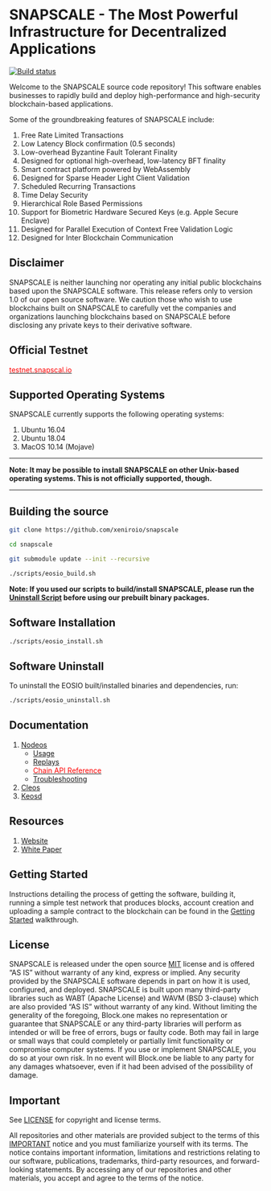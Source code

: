 
# SNAPSCALE - The Most Powerful Infrastructure for Decentralized Applications

[![Build status](https://badge.buildkite.com/370fe5c79410f7d695e4e34c500b4e86e3ac021c6b1f739e20.svg?branch=master)](https://buildkite.com/EOSIO/eosio)

Welcome to the SNAPSCALE source code repository! This software enables businesses to rapidly build and deploy high-performance and high-security blockchain-based applications.

Some of the groundbreaking features of SNAPSCALE include:

1. Free Rate Limited Transactions
1. Low Latency Block confirmation (0.5 seconds)
1. Low-overhead Byzantine Fault Tolerant Finality
1. Designed for optional high-overhead, low-latency BFT finality
1. Smart contract platform powered by WebAssembly
1. Designed for Sparse Header Light Client Validation
1. Scheduled Recurring Transactions
1. Time Delay Security
1. Hierarchical Role Based Permissions
1. Support for Biometric Hardware Secured Keys (e.g. Apple Secure Enclave)
1. Designed for Parallel Execution of Context Free Validation Logic
1. Designed for Inter Blockchain Communication

## Disclaimer

SNAPSCALE is neither launching nor operating any initial public blockchains based upon the SNAPSCALE software. This release refers only to version 1.0 of our open source software. We caution those who wish to use blockchains built on SNAPSCALE to carefully vet the companies and organizations launching blockchains based on SNAPSCALE before disclosing any private keys to their derivative software.

## Official Testnet

[<font color='red'>testnet.snapscal.io</font>](https://testnet.eos.io/)

## Supported Operating Systems

SNAPSCALE currently supports the following operating systems:  

1. Ubuntu 16.04
2. Ubuntu 18.04
3. MacOS 10.14 (Mojave)

---

**Note: It may be possible to install SNAPSCALE on other Unix-based operating systems. This is not officially supported, though.**

---

## Building the source

```sh
git clone https://github.com/xeniroio/snapscale

cd snapscale

git submodule update --init --recursive

./scripts/eosio_build.sh
```

**Note: If you used our scripts to build/install SNAPSCALE, please run the [Uninstall Script](#uninstall-script) before using our prebuilt binary packages.**

## Software Installation

```sh
./scripts/eosio_install.sh
```

## Software Uninstall

To uninstall the EOSIO built/installed binaries and dependencies, run:

```sh
./scripts/eosio_uninstall.sh
```

## Documentation
1. [Nodeos](https://github.com/snapscale/snapscale/tree/master/docs/01_nodeos)
    - [Usage](https://github.com/snapscale/snapscale/tree/master/docs/01_nodeos/02_usage)
    - [Replays](https://github.com/snapscale/snapscale/tree/master/docs/01_nodeos/04_replays)
    - [<font color='red'>Chain API Reference</font>](http://eosio.github.io/eos/latest/nodeos/plugins/chain_api_plugin/api-reference/index)
    - [Troubleshooting](https://github.com/snapscale/snapscale/tree/master/docs/01_nodeos/08_troubleshooting)
2. [Cleos](https://github.com/snapscale/snapscale/tree/master/docs/02_cleos)
3. [Keosd](https://github.com/snapscale/snapscale/tree/master/docs/03_keosd)

## Resources
1. [Website](https://snapscale.org/)
2. [White Paper]()

## Getting Started
Instructions detailing the process of getting the software, building it, running a simple test network that produces blocks, account creation and uploading a sample contract to the blockchain can be found in the [Getting Started](https://developers.eos.io/welcome/latest/getting-started) walkthrough.

## License

SNAPSCALE is released under the open source [MIT](./LICENSE) license and is offered “AS IS” without warranty of any kind, express or implied. Any security provided by the SNAPSCALE software depends in part on how it is used, configured, and deployed. SNAPSCALE is built upon many third-party libraries such as WABT (Apache License) and WAVM (BSD 3-clause) which are also provided “AS IS” without warranty of any kind. Without limiting the generality of the foregoing, Block.one makes no representation or guarantee that SNAPSCALE or any third-party libraries will perform as intended or will be free of errors, bugs or faulty code. Both may fail in large or small ways that could completely or partially limit functionality or compromise computer systems. If you use or implement SNAPSCALE, you do so at your own risk. In no event will Block.one be liable to any party for any damages whatsoever, even if it had been advised of the possibility of damage.  

## Important

See [LICENSE](./LICENSE) for copyright and license terms.

All repositories and other materials are provided subject to the terms of this [IMPORTANT](./IMPORTANT.md) notice and you must familiarize yourself with its terms.  The notice contains important information, limitations and restrictions relating to our software, publications, trademarks, third-party resources, and forward-looking statements.  By accessing any of our repositories and other materials, you accept and agree to the terms of the notice.
